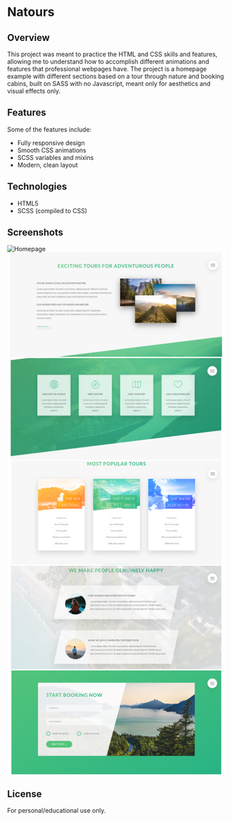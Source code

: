 # Natours

## Overview

This project was meant to practice the HTML and CSS skills and features, allowing me to understand how to accomplish different animations and features that professional webpages have.
The project is a homepage example with different sections based on a tour through nature and booking cabins, built on SASS with no Javascript, meant only for aesthetics and visual effects only.

## Features

Some of the features include:

- Fully responsive design
- Smooth CSS animations
- SCSS variables and mixins
- Modern, clean layout

## Technologies

- HTML5
- SCSS (compiled to CSS)

## Screenshots

![Homepage](Natorous/img/Screenshots/SS1.png)
![Description](img/Screenshots/SS2.png)
![Features](img/Screenshots/SS3.png)
![Prices](img/Screenshots/SS4.png)
![Reviews](img/Screenshots/SS5.png)
![Booking](img/Screenshots/SS6.png)

## License

For personal/educational use only.
